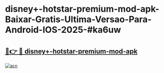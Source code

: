 # disney+-hotstar-premium-mod-apk-Baixar-Gratis-Ultima-Versao-Para-Android-IOS-2025-#ka6uw

# <h2><a href="https://ainizakaria.my?title=disney+-hotstar-premium-mod-apk&ref=24M">🔗👉 🔴 disney+-hotstar-premium-mod-apk</a></h2>

[![acn](https://github.com/user-attachments/assets/0f9c940e-d8b0-45ae-aac7-cd30a18b3e1c)](https://ainizakaria.my?title=disney+-hotstar-premium-mod-apk&ref=24M)

